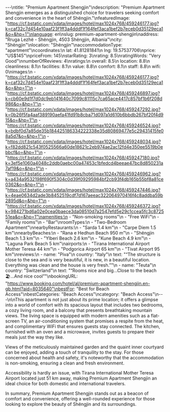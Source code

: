 ---\ntitle: "Premium Apartment Shengjin"\ndescription: "Premium Apartment Shengjin emerges as a distinguished choice for travelers seeking comfort and convenience in the heart of Shëngjin."\nfeaturedImage: "https://cf.bstatic.com/xdata/images/hotel/max1024x768/459246177.jpg?k=caf32c7d454e10aaf23f1ff3a4dddf1f164fef3aca1bef2b7eceb0d35129eca1&o=&hp=1"\nlanguage: en\nslug: premium-apartment-shengjin\naddress: "Rruga Lezhë - Shëngjin, 4503 Shëngjin, Albania"\ncity: "Shëngjin"\nlocation: "Shëngjin"\naccommodationType: "apartment"\ncoordinates:\n  lat: 41.81281841\n  lng: 19.57537706\nprice: "US$145"\npriceFrom: 145\nstarRating: 3\nrating: 8.5\nratingWords: "Very Good"\nnumberOfReviews: 4\nratings:\n  overall: 8.5\n  location: 8.8\n  cleanliness: 8.1\n  facilities: 8.1\n  value: 8.8\n  comfort: 8.1\n  staff: 8.8\n  wifi: 0\nimages:\n  - "https://cf.bstatic.com/xdata/images/hotel/max1024x768/459246177.jpg?k=caf32c7d454e10aaf23f1ff3a4dddf1f164fef3aca1bef2b7eceb0d35129eca1&o=&hp=1"\n  - "https://cf.bstatic.com/xdata/images/hotel/max1024x768/459246897.jpg?k=cb60e9d1f7d0dc9eb141640c7099c81115c7ca65ace4417c857bf1b6f208d986&o=&hp=1"\n  - "https://cf.bstatic.com/xdata/images/hotel/max1024x768/459247292.jpg?k=0b26f5fa4aaf389190aefa41fd91b8cba71d097a1d610b6bbdb267bf20f4d915&o=&hp=1"\n  - "https://cf.bstatic.com/xdata/images/hotel/max1024x768/459246524.jpg?k=bdbf0d7a85de35b184425186334222338e35d80869477e5c29431415fe08a5d7&o=&hp=1"\n  - "https://cf.bstatic.com/xdata/images/hotel/max1024x768/459248034.jpg?k=f82dd821c543f0525566a60de18621c2eb974ae2ac12fd4e350ee5519b0ebbcf&o=&hp=1"\n  - "https://cf.bstatic.com/xdata/images/hotel/max1024x768/459247180.jpg?k=3ef5e1060a4048c2ddb0aebc00a47453c1bfedcd4beeae47bc8d850231a7af19&o=&hp=1"\n  - "https://cf.bstatic.com/xdata/images/hotel/max1024x768/459246962.jpg?k=a434a9532198f690f5304c0d39f09295984bf2cb93f4db165b55bf8a81ce0362&o=&hp=1"\n  - "https://cf.bstatic.com/xdata/images/hotel/max1024x768/459247446.jpg?k=4eae0634d2ade3b8452519cdf7d167aeeac322064970416f4c8addba59b2895d&o=&hp=1"\n  - "https://cf.bstatic.com/xdata/images/hotel/max1024x768/459246372.jpg?k=984271bd6a02e0cea0baece3da08510d7a2547efd5e29c1ccea5fc3c872551ea&o=&hp=1"\namenities:\n  - "Non-smoking rooms"\n  - "Free WiFi"\n  - "Family rooms"\n  - "Bar"\nroomTypes:\n  - "Two-Bedroom Apartment"\nnearbyRestaurants:\n  - "Sarda 1.4 km"\n  - "Carpe Diem 1.5 km"\nnearbyBeaches:\n  - "Rana e Hedhun Beach 950 m"\n  - "Shëngjin Beach 1.3 km"\n  - "Ylberi Beach 2.6 km"\n  - "Kune Beach 4.9 km"\n  - "Laguna Park Beach 5 km"\nairports:\n  - "Tirana International Airport Mother Teresa 44 km"\n  - "Podgorica Airport 65 km"\n  - "Tivat Airport 95 km"\nreviews:\n  - name: "Piva"\n    country: "Italy"\n    text: "“The structure is close to the sea and is very beautiful, it is new, in a beautiful location. Everything was clean and the house is very fresh.”"\n  - name: "Teuta"\n    country: "Switzerland"\n    text: "“Rooms nice and big...Close to the beach 🏖️...And nice cool”"\nbookingURL: "https://www.booking.com/hotel/al/premium-apartment-shengjin.en-gb.html?aid=8035640"\nbestFor: "Best for Beach Access"\nbestCategories: "Beach Access"\ncategory: "Beach Access"\n---\n\nThis apartment is not just about its prime location; it offers a glimpse into a world of comfort with its spacious layout that includes two bedrooms, a cozy living room, and a balcony that presents breathtaking mountain views. The living space is equipped with modern amenities such as a flat-screen TV, an air-conditioning system that promises a respite from the heat, and complimentary WiFi that ensures guests stay connected. The kitchen, furnished with an oven and a microwave, invites guests to prepare their meals just the way they like.

Views of the meticulously maintained garden and the quaint inner courtyard can be enjoyed, adding a touch of tranquility to the stay. For those concerned about health and safety, it's noteworthy that the accommodation is non-smoking, ensuring a clean and fresh environment.

Accessibility is hardly an issue, with Tirana International Mother Teresa Airport located just 51 km away, making Premium Apartment Shengjin an ideal choice for both domestic and international travelers.

In summary, Premium Apartment Shengjin stands out as a beacon of comfort and convenience, offering a well-rounded experience for those looking to explore the beauty of Shëngjin and its surroundings.